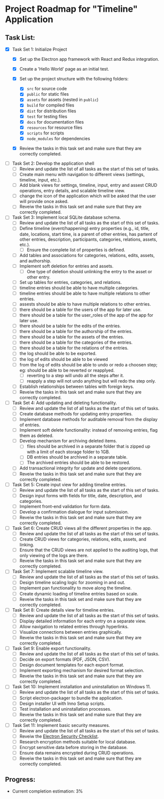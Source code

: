 # Project Roadmap for "Timeline" Application

## Task List:

- [X] Task Set 1: Initialize Project
  - [X] Set up the Electron app framework with React and Redux integration.
  - [X] Create a 'Hello World' page as an initial test.
  - [X] Set up the project structure with the following folders:
    - [X] `src` for source code
    - [X] `public` for static files
    - [X] `assets` for assets (nested in `public`)
    - [X] `build` for compiled files
    - [X] `dist` for distribution files
    - [X] `test` for testing files
    - [X] `docs` for documentation files
    - [X] `resources` for resource files
    - [X] `scripts` for scripts
    - [X] `node_modules` for dependencies
  - [X] Review the tasks in this task set and make sure that they are correctly completed.


- [ ] Task Set 2: Develop the application shell
  - [ ] Review and update the list of all tasks as the start of this set of tasks.
  - [ ] Create main menu with navigation to different views (settings, timeline, input, etc.).
  - [ ] Add blank views for settings, timeline, input, entry and assest CRUD operations, entry details, and scalable timeline view.
  - [ ] change the icon of the application which will be asked that the user will provide once asked.
  - [ ] Reveiw the tasks in this task set and make sure that they are correctly completed.

- [ ] Task Set 3: Implement local SQLite database schema.
  - [ ] Review and update the list of all tasks as the start of this set of tasks.
  - [ ] Define timeline (event/happening) entry properties (e.g., id, title, date, locations, start time, is a parent of other entries, has partent of other entries, description, participants, categories, relations, assets, etc.).
    - [ ] Ensure the complete list of properties is defined.
  - [ ] Add tables and associations for categories, relations, edits, assets, and authorship.
  - [ ] Implement soft deletion for entries and assets.
    - [ ] One type of deletion should unlinking the entry to the asset or other entry.
  - [ ] Set up tables for entries, categories, and relations.
  - [ ] timeline entries should be able to have multiple categories.
  - [ ] timeline entries should be able to have multiple relations to other entries.
  - [ ] assests should be able to have multiple relations to other entries.
  - [ ] there should be a table for the users of the app for later use.
  - [ ] there should be a table for the user_roles of the app of the app for later use.
  - [ ] there should be a table for the edits of the entries.
  - [ ] there should be a table for the authorship of the entries.
  - [ ] there should be a table for the assets of the entries.
  - [ ] there should be a table for the categories of the entries.
  - [ ] there should be a table for the relations of the entries.
  - [ ] the log should be able to be exported.
  - [ ] the log of edits should be able to be viewed
  - [ ] from the log of edits should be able to undo or redo a choosen step; eg: should be able to be reverted or reapplyed.
    - [ ] reverting to a step will undo all the steps after it.
    - [ ] reapply a step will not undo anything but will redo the step only.
  - [ ] Establish relationships between tables with foreign keys.
  - [ ] Reveiw the tasks in this task set and make sure that they are correctly completed.

- [ ] Task Set 4: Add updating and deleting functionality.
  - [ ] Review and update the list of all tasks as the start of this set of tasks.
  - [ ] Create database methods for updating entry properties.
  - [ ] Implement database methods for auditable removal from the display of entries.
  - [ ] Implement soft delete functionality: instead of removing entries, flag them as deleted.
  - [ ] Develop mechanism for archiving deleted items.
    - [ ] files should be archived in a separate folder that is zipped up with a limit of each storage folder to 1GB.
    - [ ] DB entries should be archived in a separate table.
    - [ ] The archived entries should be able to be restored.
  - [ ] Add transactional integrity for update and delete operations.
  - [ ] Reveiw the tasks in this task set and make sure that they are correctly completed.

- [ ] Task Set 5: Create input view for adding timeline entries.
  - [ ] Review and update the list of all tasks as the start of this set of tasks.
  - [ ] Design input forms with fields for title, date, description, and categories.
  - [ ] Implement front-end validation for form data.
  - [ ] Develop a confirmation dialogue for input submission.
  - [ ] Reveiw the tasks in this task set and make sure that they are correctly completed.

- [ ] Task Set 6: Create CRUD views all the different properties in the app.
  - [ ] Review and update the list of all tasks as the start of this set of tasks.
  - [ ] Create CRUD views for categories, relations, edits, assets, and linking.
  - [ ] Ensure that the CRUD views are not applied to the auditing logs, that only viewing of the logs are there.
  - [ ] Reveiw the tasks in this task set and make sure that they are correctly completed.

- [ ] Task Set 7: Implement scalable timeline view.
  - [ ] Review and update the list of all tasks as the start of this set of tasks.
  - [ ] Design timeline scaling logic for zooming in and out.
  - [ ] Implement pan functionality to move along the timeline.
  - [ ] Create dynamic loading of timeline entries based on scale.
  - [ ] Reveiw the tasks in this task set and make sure that they are correctly completed.

- [ ] Task Set 8: Create details view for timeline entries.
  - [ ] Review and update the list of all tasks as the start of this set of tasks.
  - [ ] Display detailed information for each entry on a separate view.
  - [ ] Allow navigation to related entries through hyperlinks.
  - [ ] Visualize connections between entries graphically.
  - [ ] Reveiw the tasks in this task set and make sure that they are correctly completed.

- [ ] Task Set 9: Enable export functionality.
  - [ ] Review and update the list of all tasks as the start of this set of tasks.
  - [ ] Decide on export formats (PDF, JSON, CSV).
  - [ ] Design document templates for each export format.
  - [ ] Implement exporting mechanism for desired format selection.
  - [ ] Reveiw the tasks in this task set and make sure that they are correctly completed.

- [ ] Task Set 10: Implement installation and uninstallation on Windows 11.
  - [ ] Review and update the list of all tasks as the start of this set of tasks.
  - [ ] Script electron-packager to bundle the application.
  - [ ] Design installer UI with Inno Setup scripts.
  - [ ] Test installation and uninstallation processes.
  - [ ] Reveiw the tasks in this task set and make sure that they are correctly completed.

- [ ] Task Set 11: Implement basic security measures.
  - [ ] Review and update the list of all tasks as the start of this set of tasks.
  - [ ] Reveiw the [Electron Security Checklist](https://www.electronjs.org/docs/tutorial/security#checklist-security-recommendations).
  - [ ] Research encryption methods suitable for local database.
  - [ ] Encrypt sensitive data before storing in the database.
  - [ ] Ensure data remains encrypted during CRUD operations.
  - [ ] Reveiw the tasks in this task set and make sure that they are correctly completed.

## Progress:
- Current completion estimation: 3%
